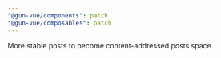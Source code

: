 ```yaml
---
"@gun-vue/components": patch
"@gun-vue/composables": patch
---
```


More stable posts to become content-addressed posts space.
